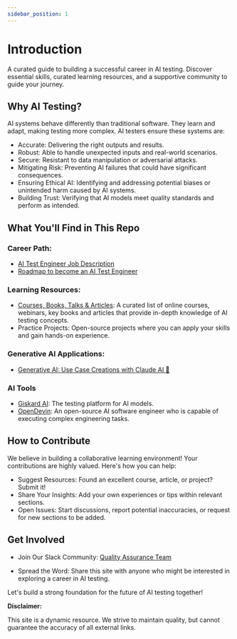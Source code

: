 ```yaml
---
sidebar_position: 1
---
```


# Introduction

A curated guide to building a successful career in AI testing. Discover essential skills, curated learning resources, and a supportive community to guide your journey.

## Why AI Testing?

AI systems behave differently than traditional software. They learn and adapt, making testing more complex. AI testers ensure these systems are:

* Accurate: Delivering the right outputs and results.
* Robust: Able to handle unexpected inputs and real-world scenarios.
* Secure: Resistant to data manipulation or adversarial attacks.
* Mitigating Risk: Preventing AI failures that could have significant consequences.
* Ensuring Ethical AI: Identifying and addressing potential biases or unintended harm caused by AI systems.
* Building Trust: Verifying that AI models meet quality standards and perform as intended.

## What You'll Find in This Repo

### Career Path:
   * [AI Test Engineer Job Description](ai-testing-career/ai-test-engineer-job-desc.md)
   * [Roadmap to become an AI Test Engineer](ai-testing-career/ai-test-engineer-roadmap/ai-test-engineer-roadmap.md)

### Learning Resources:
  * [Courses, Books, Talks & Articles](learning-resources/courses-books-blogs.md): A curated list of online courses, webinars, key books and articles that provide in-depth knowledge of AI testing concepts.
  * Practice Projects: Open-source projects where you can apply your skills and gain hands-on experience.

### Generative AI Applications:
* [Generative AI: Use Case Creations with Claude AI 🤖](generative-ai-testing-pro/generative-ai-usecase.md)

### AI Tools
* [Giskard AI](ai-tools/giskard-ai.md): The testing platform for AI models.
* [OpenDevin](ai-tools/dev-tool-opendevin.md): An open-source AI software engineer who is capable of executing complex engineering tasks. 

## How to Contribute

We believe in building a collaborative learning environment! Your contributions are highly valued. Here's how you can help:

* Suggest Resources: Found an excellent course, article, or project? Submit it!
* Share Your Insights: Add your own experiences or tips within relevant sections.
* Open Issues: Start discussions, report potential inaccuracies, or request for new sections to be added.

## Get Involved

* Join Our Slack Community: [Quality Assurance Team](https://join.slack.com/t/qualityassura-2ar5440/shared_invite/zt-2h64jxmoy-CeKw0yHbDNXhc~NP~u0_Cw)
  
* Spread the Word: Share this site with anyone who might be interested in exploring a career in AI testing.

Let's build a strong foundation for the future of AI testing together!

**Disclaimer:**

This site is a dynamic resource. We strive to maintain quality, but cannot guarantee the accuracy of all external links.